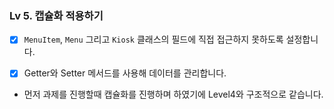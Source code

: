 ### Lv 5. 캡슐화 적용하기

- [x]  `MenuItem`, `Menu` 그리고 `Kiosk` 클래스의 필드에 직접 접근하지 못하도록 설정합니다.
- [x]  Getter와 Setter 메서드를 사용해 데이터를 관리합니다.


- 먼저 과제를 진행할때 캡슐화를 진행하며 하였기에 Level4와 구조적으로 같습니다.
